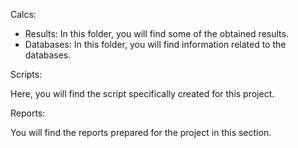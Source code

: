 Calcs:

- Results: In this folder, you will find some of the obtained results.
- Databases: In this folder, you will find information related to the databases.

Scripts:

Here, you will find the script specifically created for this project.

Reports:

You will find the reports prepared for the project in this section.
